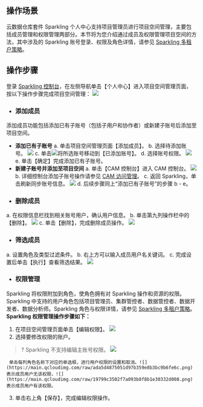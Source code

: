 ## 操作场景

云数据仓库套件 Sparkling 个人中心支持项目管理员进行项目空间管理，主要包括成员管理和权限管理两部分。本节将为您介绍通过成员及权限管理项目空间的方法，其中涉及的 Sparkling 账号登录、权限及角色详情，请参见 [Sparkling 多租户策略](https://cloud.tencent.com/document/product/1002/37044)。


## 操作步骤

登录 [Sparkling 控制台](https://sparkling.cloud.tencent.com)，在左侧导航单击【个人中心】进入项目空间管理页面，按以下操作步骤完成项目空间管理：
![](https://main.qcloudimg.com/raw/21247352fd6bd69404e26a9624517de5.jpg)

* ### 添加成员
添加成员功能包括添加已有子账号（包括子用户和协作者）或新建子账号后添加至项目空间。
 - **添加已有子账号**
  a. 单击项目空间管理页面【添加成员】。
  b. 选择待添加账号。
	![](https://main.qcloudimg.com/raw/9e4e2bf37629be451354ff9a6118e9a7.jpg)
  c. 单击![](https://main.qcloudimg.com/raw/74353b1efb42eea4a397d035a0b0d12e.png)将所选账号移动到【已添加账号】。
  d. 选择账号权限。
	![](https://main.qcloudimg.com/raw/35a73ace3f407cf034c1e595367b901a.jpg)
  e. 单击【确定】完成添加已有子账号。
 - **新建子账号并添加至项目空间**
  a. 单击【CAM 控制台】进入 CAM 控制台。
  ![](https://main.qcloudimg.com/raw/76be966f02161746ebab12e14fc17d6c.png)
  b. 详细控制台添加子账号操作请参见 [CAM 访问管理](https://cloud.tencent.com/document/product/598/10594)。
  c. 返回 Sparkling，单击刷新同步账号信息。
  ![](https://main.qcloudimg.com/raw/b6e5609d5c2d43a402a52e5460ec2b5e.png)
  d. 后续步骤同上“添加已有子账号”的步骤 b - e。

* ### 删除成员
a. 在权限信息栏找到相关账号用户，确认用户信息。
b. 单击第九列操作栏中的【删除】。
![](https://main.qcloudimg.com/raw/06a7eb6ec44c8bd52361f99f2647e2c7.png)
c. 单击【删除】，完成删除成员操作。
![](https://main.qcloudimg.com/raw/b590e12cb2a78fe4bccb9784111f52a9.jpg)

* ### 筛选成员
a. 设置角色及类型过滤条件。
b. 右上方可以输入成员用户名关键词。
c. 完成设置后单击【执行】查看筛选结果。
![](https://main.qcloudimg.com/raw/003240874a2ca813fe2448f197f86f56.png)

* ### 权限管理
Sparkling 将权限附加到角色，使角色拥有对 Sparkling 操作和资源的权限。Sparkling 中支持的用户角色包括项目管理员、集群管控者、数据管控者、数据开发者、数据分析师。Sparkling 角色与权限详情，请参见 [Sparkling 多租户策略](https://cloud.tencent.com/document/product/1002/37044)。
**Sparkling 权限管理操作步骤如下：**
 1. 在项目空间管理页面单击【编辑权限】。
![](https://main.qcloudimg.com/raw/ed3316a97eeadd2d93be382d179dc5d9.jpg)
 2. 选择要修改权限的账户。
> ? Sparkling 不支持编辑主账号权限。
> ![](https://main.qcloudimg.com/raw/ddb49de5235c6a168f9b5d22d221afdb.jpg)
   
	 单击每列角色名称下对应的单选框，进行用户权限的设置和取消。![](https://main.qcloudimg.com/raw/ada5d4875051d97b359e8b3bc9b6fe6c.png)表示成员用户无该权限，![](https://main.qcloudimg.com/raw/19799c3502f7a093b8f8b1e30332d008.png)表示成员用户有该权限。

 3. 单击右上角【保存】，完成编辑权限操作。
